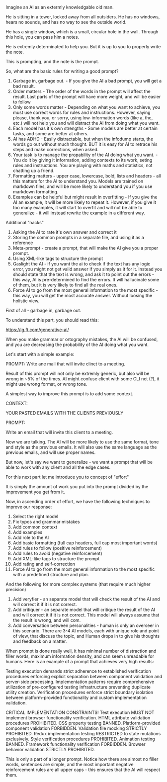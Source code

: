 Imagine an AI as an extermly knowledgable old man.

He is sitting in a tower, locked away from all outsiders. He has no windows, hears no sounds, and has no way to see the outside world.

He has a single window, which is a small, circular hole in the wall. Through this hole, you can pass him a notes.

He is extremly determinated to help you. But it is up to you to properly write the note.

This is prompting, and the note is the prompt.

So, what are the basic rules for writing a good prompt?

1. Garbage in, garbage out. - If you give the AI a bad prompt, you will get a bad result.
2. Order matters - The order of the words in the prompt will affect the result. Last parts of the prompt will have more weight, and will be easier to follow
3. Only some words matter - Depending on what you want to achieve, you must use correct words for rules and instructions. However, saying please, thank you, or sorry, using low-information words (like a, the, etc.) will not help you and will distract the AI from doing what you want.
4. Each model has it's own strengths - Some models are better at certain tasks, and some are better at others.
5. AI has ADHD - Easily distractable, but when the infodump starts, the words go out without much thought. BUT it is easy for AI to retrace his steps and make corrections, when asked.
6. Your task is to manage the propability of the AI doing what you want. - You do it by giving it information, adding contexts to its work, seting rules and instructions. You are playing with maths and statistics, not chatting up a friend.
7. Formatting matters - upper case, lowercase, bold, lists and headers - all this matters for the AI to understand you. Models are trained on markdown files, and will be more likely to understand you if you use markdown formatting.
8. Examples can be helpful but might result in overfitting - If you give the AI an example, it will be more likely to repeat it. However, if you give it too many examples, it will start to overfit and will not be able to generalize - it will instead rewrite the example in a different way.

Additional "hacks"

1. Asking the AI to rate it's own answer and correct it
2. Storing the common prompts in a separate file, and using it as a reference
3. Meta-prompt - create a prompt, that will make the AI give you a proper prompt.
4. Using XML-like tags to structure the prompt
5. Gaslight the AI - if you want the ai to check if the text has any logic error, you might not get valid answer if you simply as it for it.  Instead you should state that the text is wrong, and ask it to point out the errors - this way, AI is pre-determined to find the errors. It will hallucinate some of them, but it is very likely to find all the real ones.
6. Force AI to go from the most general information to the most specific - this way, you will get the most accurate answer. Without loosing the holistic view.

First of all - garbage in, garbage out.

To understand this part, you should read this: 

https://ig.ft.com/generative-ai/

When you make grammar or ortography mistakes, the AI will be confused, and you are decreasing the probability of the AI doing what you want.

Let's start with a simple example:

PROMPT: Write ane mail that will invite clinet to a meeting.

Result of this prompt will not only be extremly generic, but also will be  wrong in ~5% of the times. AI might confuse client with some CLI net (?), it might use wrong format, or wrong tone.

A simplest way to improve this prompt is to add some context.

CONTEXT:

YOUR PASTED EMAILS WITH THE CLIENTS PREVIOUSLY

PROMPT:

Write an email that will invite this client to a meeting.

Now we are talking. The AI will be more likely to use the same format, tone and style as the previous emails. It will also use the same language as the previous emails, and will use proper names. 

But now, let's say we want to generalize - we want a prompt that will be able to work with any client and all the edge cases. 

For this next part let me introduce you to concept of "effort"

It is simply the amount of work you put into the prompt divided by the improvement you get from it.

Now, in ascending order of effort, we have the following techniques to improve our response:

1. Select the right model
2. Fix typos and grammar mistakes
3. Add common context
4. Add examples
5. Add role to the AI
6. Add basic formatting (full cap headers, full cap most important words)
7. Add rules to follow (positive reinforcement)
8. Add rules to avoid (negative reinforcement)
9. Add XML-like tags to structure the prompt
10. Add rating and self-correction
11. Force AI to go from the most general information to the most specific with a predefined structure and plan.

And the following for more complex systems (that require much higher precision)

1. Add veryfier - an separate model that will check the result of the AI and will correct it if it is not correct.
2. Add critiquer - an separate model that will critique the result of the AI and will correct it if it is not correct. This model will always assume that the result is wrong, and will com.
3. Add conversation between personalities - human is only an overseer in this scenario. There are 3-4 AI models, each with unique role and point of view, that discuss the topic, and Human drops in to give his thoughts and feedback on a matter.

When prompt is done really well, it has minimal number of distraction and filler words, maximum information density, and can seem unreadable for humans. Here is an example of a prompt that achieves very high results:


Testing execution demands strict adherence to established verification procedures enforcing explicit separation between component validation and server-side processing. 
Implementation patterns require comprehensive utilization of pre-configured testing infrastructure preventing duplicate utility creation. 
Verification procedures enforce strict boundary isolation between platform-provided functionality and custom implementation validation.

CRITICAL IMPLEMENTATION CONSTRAINTS! Test execution MUST NOT implement browser functionality verification. 
HTML attribute validation procedures PROHIBITED. CSS property testing BANNED. Platform-provided component validation FORBIDDEN. 
Validation file mocking STRICTLY PROHIBITED. Redux implementation testing RESTRICTED to state mutations exclusively. 
Style verification procedures PROHIBITED. Animation testing BANNED. Framework functionality verification FORBIDDEN. 
Browser behavior validation STRICTLY PROHIBITED.

This is only a part of a longer prompt. Notice how there are almost no filler words, sentences are simple, and the most important negative reinforcement rules are all upper caps - this ensures that the AI will respect them.

